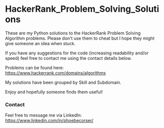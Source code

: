 # HackerRank_Problem_Solving_Solutions

These are my Python solutions to the HackerRank Problem Solving Algorithm problems. Please don't use them to cheat but I hope they might give someone an idea when stuck.

If you have any suggestions for the code (increasing readability and/or speed) feel free to contact me using the contact details below.

Problems can be found here: https://www.hackerrank.com/domains/algorithms

My solutions have been grouped by Skill and Subdomain.

Enjoy and hopefully someone finds them useful!

### Contact
Feel free to message me via LinkedIn: https://www.linkedin.com/in/phoebecorser/
